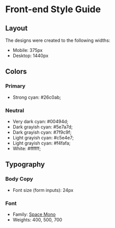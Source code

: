 # Front-end Style Guide

## Layout

The designs were created to the following widths:

- Mobile: 375px
- Desktop: 1440px

## Colors

### Primary

- Strong cyan: #26c0ab;

### Neutral

- Very dark cyan: #00494d;
- Dark grayish cyan: #5e7a7d;
- Dark grayish cyan: #7f9c9f;
- Light grayish cyan: #c5e4e7;
- Light grayish cyan: #f4fafa;
- White: #ffffff;

## Typography

### Body Copy

- Font size (form inputs): 24px

### Font

- Family: [Space Mono](https://fonts.google.com/specimen/Space+Mono)
- Weights: 400, 500, 700
